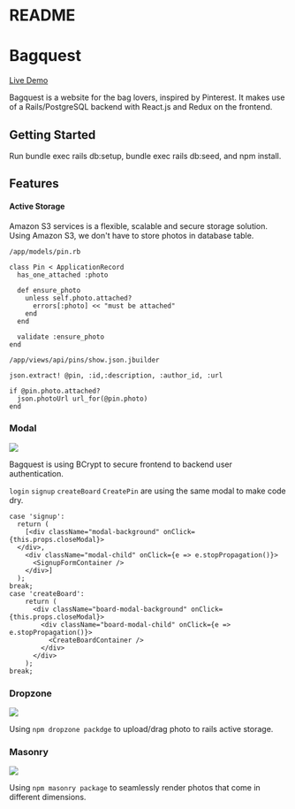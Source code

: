 # README

# Bagquest

[Live Demo](https://bag-quest.herokuapp.com/)

Bagquest is a website for the bag lovers, inspired by Pinterest. It makes use of a Rails/PostgreSQL backend with React.js and Redux on the frontend.

## Getting Started

Run bundle exec rails db:setup, bundle exec rails db:seed, and npm install.

## Features

#### Active Storage
Amazon S3 services is a flexible, scalable and secure storage solution. Using Amazon S3, we don't have to store photos in database table.
```
/app/models/pin.rb

class Pin < ApplicationRecord
  has_one_attached :photo

  def ensure_photo
    unless self.photo.attached?
      errors[:photo] << "must be attached"
    end
  end

  validate :ensure_photo
end

/app/views/api/pins/show.json.jbuilder

json.extract! @pin, :id,:description, :author_id, :url

if @pin.photo.attached?
  json.photoUrl url_for(@pin.photo)
end
```
### Modal

![](session-form.gif)

Bagquest is using BCrypt to secure frontend to backend user authentication.

`login` `signup` `createBoard` `CreatePin` are using the same modal to make code dry.

```
case 'signup':
  return (
    [<div className="modal-background" onClick={this.props.closeModal}>
  </div>,
    <div className="modal-child" onClick={e => e.stopPropagation()}>
      <SignupFormContainer />
    </div>]
  );
break;
case 'createBoard':
    return (
      <div className="board-modal-background" onClick={this.props.closeModal}>
        <div className="board-modal-child" onClick={e => e.stopPropagation()}>
          <CreateBoardContainer />
        </div>
      </div>
    );
break;

```

### Dropzone

![](Dropzone.gif)

Using `npm dropzone packdge` to upload/drag photo to rails active storage.

### Masonry

![](Masonry.gif)

Using `npm masonry package` to seamlessly render photos that come in different dimensions.

